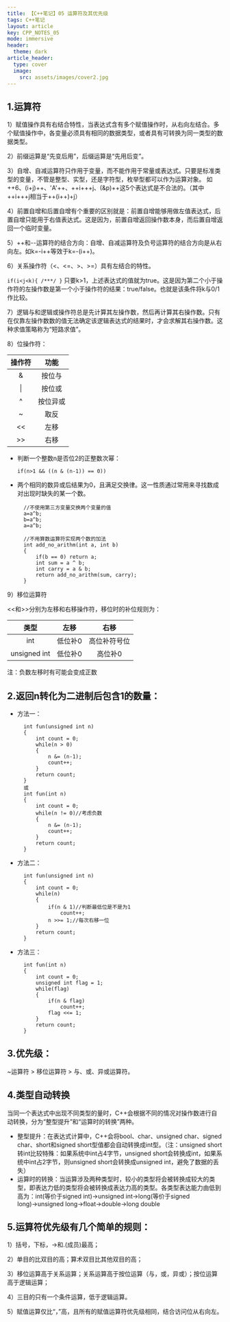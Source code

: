 ```yaml
---
title: 【C++笔记】05 运算符及其优先级
tags: C++笔记
layout: article
key: CPP_NOTES_05
mode: immersive
header:
  theme: dark
article_header:
  type: cover
  image:
    src: assets/images/cover2.jpg
---
```


## 1.运算符

1）赋值操作具有右结合特性，当表达式含有多个赋值操作时，从右向左结合。多个赋值操作中，各变量必须具有相同的数据类型，或者具有可转换为同一类型的数据类型。

2）前缀运算是“先变后用”，后缀运算是“先用后变”。

3）自增、自减运算符只作用于变量，而不能作用于常量或表达式。只要是标准类型的变量，不管是整型、实型，还是字符型，枚举型都可以作为运算对象。
如++6、(i+j)++、'A'++、++i+++j、(&p)++这5个表达式是不合法的。（其中++i+++j相当于++(i++)+j）

4）前置自增和后置自增有个重要的区别就是：前置自增能够用做左值表达式，后置自增只能用于右值表达式。这是因为，前置自增返回操作数本身，而后置自增返回一个临时变量。

5）++和--运算符的结合方向：自增、自减运算符及负号运算符的结合方向是从右向左。如k=-i++等效于k=-(i++)。

6）关系操作符（<、<=、>、>=）具有左结合的特性。

`if(i<j<k){ /***/ }`
只要k>1，上述表达式的值就为true。这是因为第二个小于操作符的左操作数是第一个小于操作符的结果：true/false。也就是该条件将k与0/1作比较。

7）逻辑与和逻辑或操作符总是先计算其左操作数，然后再计算其右操作数。只有在仅靠左操作数数的值无法确定该逻辑表达式的结果时，才会求解其右操作数。这种求值策略称为“短路求值”。

8）位操作符：

| 操作符 |   功能   |
| :----: | :------: |
|   &    |  按位与  |
|   \|   |  按位或  |
|   ^    | 按位异或 |
|   ~    |   取反   |
|   <<   |   左移   |
|   >>   |   右移   |


- 判断一个整数n是否位2的正整数次幂：

	`if(n>1 && ((n & (n-1)) == 0))`

- 两个相同的数异或后结果为0，且满足交换律。这一性质通过常用来寻找数成对出现时缺失的某一个数。

        //不使用第三方变量交换两个变量的值
        a=a^b;
        b=a^b;
        a=a^b;
        
        //不用算数运算符实现两个数的加法
        int add_no_arithm(int a, int b)
        {
        	if(b == 0) return a;
        	int sum = a ^ b;
        	int carry = a & b;
        	return add_no_arithm(sum, carry);
        }

9）移位运算符

<<和>>分别为左移和右移操作符，移位时的补位规则为：

|     类型      |  左移   |     右移     |
| :-----------: | :-----: | :----------: |
|      int      | 低位补0 | 高位补符号位 |
| unsigned  int | 低位补0 |   高位补0    |


注：负数左移时有可能会变成正数

## 2.返回n转化为二进制后包含1的数量：

- 方法一：

	    int fun(unsigned int n)
	    {
	    	int count = 0;
	    	while(n > 0)
	    	{
	    		n &= (n-1);
	    		count++;
	    	}
	    	return count; 
	    }
	    或
	    int fun(int n)
	    {
	    	int count = 0;
	    	while(n != 0)//考虑负数
	    	{
	    		n &= (n-1);
	    		count++;
	    	}
	    	return count; 
	    }

- 方法二：

		int fun(unsigned int n)
		{
			int count = 0;
			while(n)
			{
				if(n & 1)//判断最低位是不是为1
					count++;
				n >>= 1;//每次右移一位
			}
			return count; 
		}

- 方法三：

	    int fun(int n)
	    {
	    	int count = 0;
	    	unsigned int flag = 1;
	    	while(flag)
	    	{
	    		if(n & flag)
	    			count++;
	    		flag <<= 1;
	    	}
	    	return count; 
	    }

## 3.优先级：
~运算符 > 移位运算符 > 与、或、异或运算符。

## 4.类型自动转换
当同一个表达式中出现不同类型的量时，C++会根据不同的情况对操作数进行自动转换，分为“整型提升”和“运算时的转换”两种。

- 整型提升：在表达式计算中，C++会将bool、char、unsigned char、signed char、short和signed short型值都会自动转换成int型。（注：unsigned short 转int比较特殊：如果系统中int占4字节，unsigned short会转换成int，如果系统中int占2字节，则unsigned short会转换成unsigned int，避免了数据的丢失）
- 运算时的转换：当运算涉及两种类型时，较小的类型将会被转换成较大的类型，即表达力低的类型将会被转换成表达力高的类型。各类型表达能力由低到高为：int(等价于signed int)→unsigned int→long(等价于signed long)→unsigned long→float→double→long double

## 5.运算符优先级有几个简单的规则：

1）括号，下标，->和.(成员)最高；

2）单目的比双目的高；算术双目比其他双目的高；

3）移位运算高于关系运算；关系运算高于按位运算（与，或，异或）；按位运算高于逻辑运算；

4）三目的只有一个条件运算，低于逻辑运算。

5）赋值运算仅比“，”高，且所有的赋值运算符优先级相同，结合访问位从右向左。